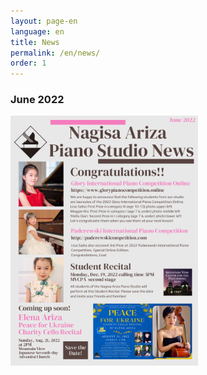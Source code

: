 ```yaml
---
layout: page-en
language: en
title: News
permalink: /en/news/
order: 1
---
```


<h3>June 2022</h3>
<a href="../../news/news-2022-june-e.pdf">
<img class="float-left" src="/news/news-2022-june-e.pdf" alt="" width="300px" style="float:left;">
</a>

